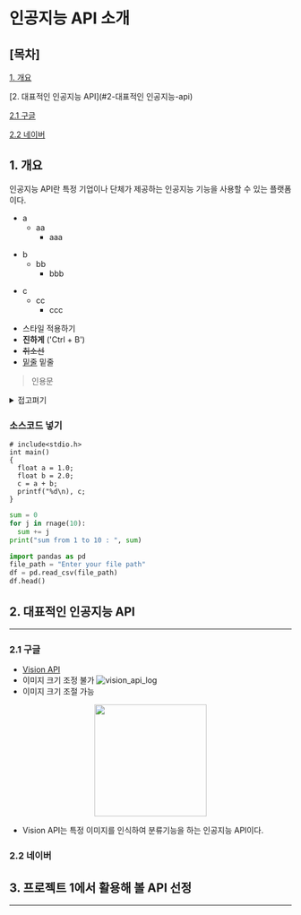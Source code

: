 # 인공지능 API 소개
## [목차]
[1. 개요](#1-개-요)

[2. 대표적인 인공지능 API](#2-대표적인 인공지능-api)

[2.1 구글](#2.1-구글)

[2.2 네이버](#2.2-네이버)

## 1. 개요
인공지능 API란 특정 기업이나 단체가 제공하는 인공지능 기능을 사용할 수 있는 플랫폼이다.

* a
  * aa
    * aaa
- b
  - bb
    - bbb
+ c
  + cc
    + ccc

* 스타일 적용하기
* **진하게** ('Ctrl + B')
* <s>취소선</s>
* <u>밑줄</u> 밑줄

>인용문

<details><summary>접고펴기
</summary>
내용작성하기
</details>

### 소스코드 넣기
```
# include<stdio.h>
int main()
{
  float a = 1.0;
  float b = 2.0;
  c = a + b;
  printf("%d\n), c;
}
```
```python
sum = 0
for j in rnage(10):
  sum += j
print("sum from 1 to 10 : ", sum)
```
```python
import pandas as pd
file_path = "Enter your file path"
df = pd.read_csv(file_path)
df.head()
```

## 2. 대표적인 인공지능 API
***
### 2.1 구글
* [Vision API](https://cloud.google.com/vision?hl=ko)
* 이미지 크기 조정 불가
![vision_api_log](https://community.appinventor.mit.edu/uploads/default/optimized/3X/2/a/2ad031bc25a55c4d3f55ff5ead8b2de63cdf28bf_2_200x178.png)
* 이미지 크기 조절 가능
<p align="center">
<img src="https://community.appinventor.mit.edu/uploads/default/optimized/3X/2/a/2ad031bc25a55c4d3f55ff5ead8b2de63cdf28bf_2_200x178.png" width="200"/>
</p>

  * Vision API는 특정 이미지를 인식하여 분류기능을 하는 인공지능 API이다.

### 2.2 네이버
## 3. 프로젝트 1에서 활용해 볼 API 선정
***
